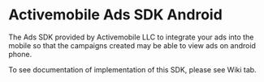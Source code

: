 # Activemobile Ads SDK Android
The Ads SDK provided by Activemobile LLC to integrate your ads into the mobile so that the campaigns created may be able to view ads on android phone. 

To see documentation of implementation of this SDK, please see Wiki tab.
